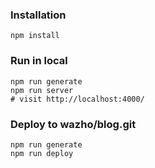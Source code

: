 ### Installation

```shell
npm install
```

### Run in local

```shell
npm run generate
npm run server
# visit http://localhost:4000/
```

### Deploy to wazho/blog.git

```shell
npm run generate
npm run deploy
```
